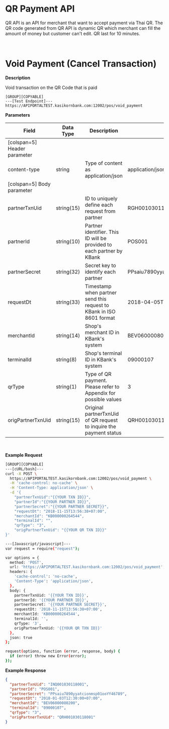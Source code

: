 # **QR Payment API**

QR API is an API for merchant that want to accept payment via Thai QR. The QR code generated from QR API is dynamic QR which merchant can fill the amount of money but customer can't edit. QR last for 10 minutes.

<br />

# Void Payment (Cancel Transaction)

**Description**

Void transaction on the QR Code that is paid

```
[GROUP][COPYABLE]
---[Test Endpoint]---
https://APIPORTALTEST.kasikornbank.com:12002/pos/void_payment
```

**Parameters**

| Field                        | Data Type  | Description                                                           | Example                          | Mandatory |
| ---------------------------- | ---------- | --------------------------------------------------------------------- | -------------------------------- | :-------: |
| [colspan=5] Header parameter |
| content-type                 | string     | Type of content as application/json                                   | application/json                 |     Y     |
| [colspan=5] Body parameter   |
| partnerTxnUid                | string(15) | ID to uniquely define each request from partner                       | RGH001030118001                  |     Y     |
| partnerId                    | string(10) | Partner identifier. This ID will be provided to each partner by KBank | POS001                           |     Y     |
| partnerSecret                | string(32) | Secret key to identify each partner                                   | PPsaiu7890yyatcionmsp01ooYY46789 |     Y     |
| requestDt                    | string(33) | Timestamp when partner send this request to KBank in ISO 8601 format  | 2018-04-05T12:30:00+07:00        |     Y     |
| merchantId                   | string(14) | Shop's merchant ID in KBank's system                                  | BEV06000080200                   |     Y     |
| terminalId                   | string(8)  | Shop's terminal ID in KBank's system                                  | 09000107                         |     Y     |
| qrType                       | string(1)  | Type of QR payment. Please refer to Appendix for possible values      | 3                                |     Y     |
| origPartnerTxnUid            | string(15) | Original partnerTxnUid of QR request to inquire the payment status    | QRH001030118001                  |     Y     |

<br />

**Example Request**

```bash
[GROUP][COPYABLE]
---[cURL/bash]---
curl -X POST \
  https://APIPORTALTEST.kasikornbank.com:12002/pos/void_payment \
  -H 'cache-control: no-cache' \
  -H 'Content-Type: application/json' \
  -d '{
    "partnerTxnUid":"{{YOUR TXN ID}}",
    "partnerId":"{{YOUR PARTNER ID}}",
    "partnerSecret":"{{YOUR PARTNER SECRET}}",
    "requestDt": "2018-11-15T13:56:38+07:00",
    "merchantId": "KB000000264544",
    "terminalId": "",
    "qrType": "3",
    "origPartnerTxnUid": "{{YOUR QR TXN ID}}"
}'

---[Javascript/javascript]---
var request = require("request");

var options = {
  method: 'POST',
  url: 'https://APIPORTALTEST.kasikornbank.com:12002/pos/void_payment',
  headers: {
    'cache-control': 'no-cache',
    'Content-Type': 'application/json',
  },
  body: {
    partnerTxnUid: '{{YOUR TXN ID}}',
    partnerId: '{{YOUR PARTNER ID}}',
    partnerSecret: '{{YOUR PARTNER SECRET}}',
    requestDt: '2018-11-15T13:56:38+07:00',
    merchantId: 'KB000000264544',
    terminalId: '',
    qrType: '3',
    origPartnerTxnUid: '{{YOUR QR TXN ID}}'
  },
  json: true
};

request(options, function (error, response, body) {
  if (error) throw new Error(error);
});

```

**Example Response**

```json
{
  "partnerTxnUid": "INQ001030118001",
  "partnerId": "POS001",
  "partnerSecret": "PPsaiu7890yyatcionmsp01ooYY46789",
  "requestDt": "2018-01-03T12:30:00+07:00",
  "merchantId": "BEV06000080200",
  "terminalId": "09000107",
  "qrType": "3",
  "origPartnerTxnUid": "QRH001030118001"
}
```
